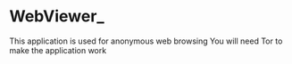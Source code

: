 # WebViewer_
This application is used for anonymous web browsing
You will need Tor to make the application work
